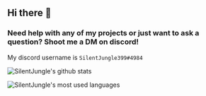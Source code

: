 ## Hi there 👋
### Need help with any of my projects or just want to ask a question? Shoot me a DM on discord!
My discord username is `SilentJungle399#4984`

![SilentJungle's github stats](https://github-readme-stats.vercel.app/api?username=SilentJungle399&show_icons=true&theme=tokyonight)

![SilentJungle's most used languages](https://github-readme-stats.vercel.app/api/top-langs/?username=SilentJungle399&show_icons=true&theme=tokyonight)
